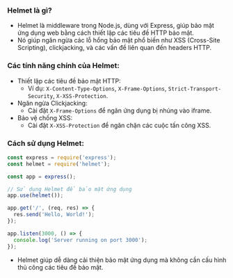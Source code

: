 ### Helmet là gì?
- Helmet là middleware trong Node.js, dùng với Express, giúp bảo mật ứng dụng web bằng cách thiết lập các tiêu đề HTTP bảo mật.
- Nó giúp ngăn ngừa các lỗ hổng bảo mật phổ biến như XSS (Cross-Site Scripting), clickjacking, và các vấn đề liên quan đến headers HTTP.

### Các tính năng chính của Helmet:
- Thiết lập các tiêu đề bảo mật HTTP:
  - Ví dụ: `X-Content-Type-Options`, `X-Frame-Options`, `Strict-Transport-Security`, `X-XSS-Protection`.
- Ngăn ngừa Clickjacking: 
  - Cài đặt `X-Frame-Options` để ngăn ứng dụng bị nhúng vào iframe.
- Bảo vệ chống XSS: 
  - Cài đặt `X-XSS-Protection` để ngăn chặn các cuộc tấn công XSS.

### Cách sử dụng Helmet:

```javascript
const express = require('express');
const helmet = require('helmet');

const app = express();

// Sử dụng Helmet để bảo mật ứng dụng
app.use(helmet());

app.get('/', (req, res) => {
  res.send('Hello, World!');
});

app.listen(3000, () => {
  console.log('Server running on port 3000');
});
```

- Helmet giúp dễ dàng cải thiện bảo mật ứng dụng mà không cần cấu hình thủ công các tiêu đề bảo mật.

